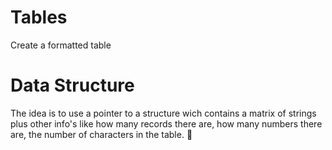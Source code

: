 # Tables
Create a formatted table 

# Data Structure
The idea is to use a pointer to a structure wich contains a matrix of strings plus other info's like
how many records there are, how many numbers there are, the number of characters in the table. 